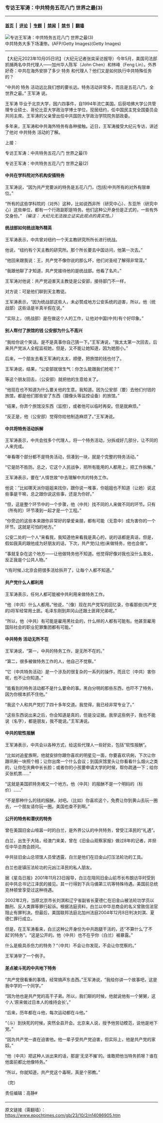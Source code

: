 ### 专访王军涛：中共特务五花八门 世界之最(3)

---

#### [首页](../../../..?n14086905) &nbsp;|&nbsp; [评论](../../../../../epoch-comment?n14086905) &nbsp;|&nbsp; [专题](../../../../../epoch-special?n14086905) &nbsp;|&nbsp; [禁闻](../../../../../epoch-news?n14086905) &nbsp;|&nbsp; [禁书](../../../../../books?n14086905) &nbsp;|&nbsp; [翻墙](https://github.com/gfw-breaker/nogfw/blob/master/README.md?n14086905)


<div><img alt="专访王军涛：中共特务五花八门 世界之最(3)" class="attachment-djy_600_400 size-djy_600_400 wp-post-image" src="https://i.epochtimes.com/assets/uploads/2020/12/1510050922211770-600x400.jpg"/>
<div class="caption">
 中共特务大多下场凄惨。(AFP/Getty Images)(Getty Images)
</div></div><hr/><div class="post_content" id="artbody" itemprop="articleBody">
 <!-- article content begin -->
 <p>
  【大纪元2023年10月05日讯】（大纪元记者张奕采访报导）今年5月，美国司法部抓捕两名中共代理人——加州华人陈军（John Chen）和林峰（Feng Lin）。外界好奇：中共在海外安排了多少
  <ok href="https://www.epochtimes.com/gb/tag/%E7%89%B9%E5%8A%A1.html">
   特务
  </ok>
  和代理人？他们又是如何执行中共特殊任务的？
 </p>
 <p>
  “中共的
  <ok href="https://www.epochtimes.com/gb/tag/%E7%89%B9%E5%8A%A1.html">
   特务
  </ok>
  活动远比我们想的要长远。特务活动非常多，而且是五花八门，全世界之最。”
  <ok href="https://www.epochtimes.com/gb/tag/%E7%8E%8B%E5%86%9B%E6%B6%9B.html">
   王军涛
  </ok>
  说。
 </p>
 <p>
  <ok href="https://www.epochtimes.com/gb/tag/%E7%8E%8B%E5%86%9B%E6%B6%9B.html">
   王军涛
  </ok>
  毕业于北京大学，因六四事件，自1994年流亡美国。后获哈佛大学公共管理专业硕士、哥伦比亚大学政治学博士学位，现居纽约，任中国民主党全国委员会共同主席。王军涛的父亲曾出任中共国防大学政治学院院务部政委。
 </p>
 <p>
  多年来，王军涛和中共海外特务有各种接触。近日，王军涛接受大纪元专访，讲述了他对
  <ok href="https://www.epochtimes.com/gb/tag/%E4%B8%AD%E5%85%B1%E7%89%B9%E5%8A%A1.html">
   中共特务
  </ok>
  活动的了解。
 </p>
 <p>
  上接：
 </p>
 <p>
  <ok href="https://www.epochtimes.com/gb/23/9/10/n14071026.htm">
   专访王军涛：中共特务五花八门 世界之最(1)
  </ok>
 </p>
 <p>
  <ok href="https://www.epochtimes.com/gb/23/10/2/n14086143.htm">
   专访王军涛：中共特务五花八门 世界之最(2)
  </ok>
 </p>
 <h4>
  中共在学科院对外机构安插特务
 </h4>
 <p>
  王军涛说，“因为共产党要派的特务是五花八门，(包括)中共所有的对外有限单位。”
 </p>
 <p>
  “所有的这些学科院的（对外）这种，比如说西非所（研究中心）、东亚所（研究中心）这些单位，都有一个行政副职是特务。他们这种公开身份是正式的，一些有外交身份。”
  <em>
   （编注： 大纪元无法独立证实此观点的真实性。）
  </em>
 </p>
 <h4>
  统战部如何统战海外精英
 </h4>
 <p>
  王军涛表示，中共曾对纽约一个天主教研究所所长进行统战。
 </p>
 <p>
  他说，“纽约有个天主教的研究所。那个所长要去中国访问，他第一次去。”
 </p>
 <p>
  “他回来跟我说：王，共产党不像你说的那么坏，他们对圣经了解得非常深。”
 </p>
 <p>
  “我跟他聊了才知道，共产党接待他的是统战部。他看了名片。”
 </p>
 <p>
  王军涛对他说：共产党迫害天主教徒是公安部，接待部门不一样，
 </p>
 <p>
  对方说：可是他们聊到天主教徒。
 </p>
 <p>
  王军涛表示，“因为统战部这些人，未必赞成地方公安系统的迫害，所以，他（统战部）这些话是半真半假在说。”
 </p>
 <p>
  “实际上，（统战部）是在做这个人的工作，让他对中国(中共)有个好印象。”
 </p>
 <h4>
  别人帮付了旅馆的钱 公安部为什么不高兴
 </h4>
 <p>
  “我给你说个笑话。是不是真事你自己猜一下。”王军涛说，“我太太第一次回去，后来共产党派人全程监视她，但是，又不能让她知道，因为她胆小。”
 </p>
 <p>
  后来，一个朋友去看王军涛的太太，顺便，把旅馆的钱也付了。
 </p>
 <p>
  王军涛说，结果，“公安部就很生气：你怎么能跟我们抢呢？”
 </p>
 <p>
  等这个朋友回去，（公安部）就把他的生意给关了。
 </p>
 <p>
  “他现在也不知道为什么要关他的生意。我知道。因为公安部（要）去他们付钱的旅馆，都是他们那些安了东西（摄像头等监控设备）的旅馆。”
 </p>
 <p>
  “结果，你弄个旅馆没东西（监控），或者他可以临时再安。但是就麻烦。”
 </p>
 <p>
  “反正是，他（公安部）觉得你给他制造麻烦了。”王军涛说。
 </p>
 <h4>
  中共将特务活动拆解
 </h4>
 <p>
  王军涛表示，中共会找多个代理人，将一个特务活动，分拆成好几部分，让不同的人来完成。
 </p>
 <p>
  “单看哪个部分都不是特务活动，但凑到一块，就是个完整的特务活动。”
 </p>
 <p>
  “它是防不胜防。总之，它这个人民战争，把所有能用的人都用上，把工作拆解。”
 </p>
 <p>
  王军涛表示，要在“人情世故”中去理解中共的特务工作。
 </p>
 <p>
  他说：“比如哪天派你姐姐来找你，跟你说一堆事，你姐姐也不知道（让她）说这些事是干嘛，总之跟你说这些事，还是为你好。”
 </p>
 <p>
  “但，这是整个环节中的一个步骤，他（中共）找不同的人来做不同的环节。只有（所有的）环节凑到一起才是一个工程。”
 </p>
 <p>
  “你旁边的这些本来跟你非常好的挚爱亲朋，都有可能（无意中）成为害你的一个环节。这就是可怕的地方。”
 </p>
 <p>
  公安二处的一个人“来看我，我知道他来看我是真心的，说的话都是真话，但是，假如我真的跟他成为好朋友的话，下次，共产党(让他)来做特务，他也会做”。
 </p>
 <p>
  “事就复杂在这个地方——让他做特务他不知道。他觉得好像对我也没什么害处，反正我是个公共人物。”
 </p>
 <p>
  “(有时候，)北京会把很多活给拆开了，让每个人都不知道。”
 </p>
 <h4>
  共产党什么人都利用
 </h4>
 <p>
  王军涛表示，任何人都可能被中共利用来做特务工作。
 </p>
 <p>
  “他（中共）什么人都用。”他说，“（像）现在共产党写的回忆录，你看那些(共产党的)将军经常用土匪。毛泽东刚到井冈山还跟土匪拜兄弟呢。”
 </p>
 <p>
  “所以，他（中共）有可能是雇用黑社会的，什么样的人都有可能有。他甚至雇用国际社会的职业犯罪集团都有可能。”
 </p>
 <h4>
  <ok href="https://www.epochtimes.com/gb/tag/%E4%B8%AD%E5%85%B1%E7%89%B9%E5%8A%A1.html">
   中共特务
  </ok>
  活动无所不在
 </h4>
 <p>
  王军涛说，“第一，中共的特务工作，是无所不在的。”
 </p>
 <p>
  “第二，很多被做特务工作的人，他自己不觉察。”
 </p>
 <p>
  “它（中共特务活动）是一个涉及的很复杂的一系列的操作，而且它（中共）害你呢，也不让你知道。”
 </p>
 <p>
  “能看到的特务活动都不是什么要命的事。黑白分明的那些东西，也吓不了特务，因为你根本抓不住他。”
 </p>
 <p>
  “我这个人和共产党打了四十多年交道。我觉得，我已经非常专业了。”
 </p>
 <p>
  “这些东西说出来之后，你会知道是真的，但是没证据。我举这些例子，我也不能说（名字），都是朋友，我不能说。”王军涛说。
 </p>
 <h4>
  中共的软性报酬
 </h4>
 <p>
  王军涛表示，中共会以各种方式，给这些代理人一些好处，包括“软性报酬”。
 </p>
 <p>
  “比如对追星族啊，他就安排你跟你喜欢的明星见一面，你要喜欢巩俐，下次让你跟巩俐一块照个相；让你出席一个什么会议；到国庆馆里头让你看看什么烟火之类的，让你在庆典中长长脸；或者你的小孩要申请大学的时候，帮你疏通一下；给你买张机票……”
 </p>
 <p>
  “这就是美国抓特务难又一个地方。他（中共）的报酬不是一个明码的（标价）……”
 </p>
 <p>
  “不是那种什么的钱的报酬，对吧。（比如）你喜欢这个，免费让你到黄山去玩一圈去，一个朋友请你玩一圈。美国也查不到啊。”
 </p>
 <h4>
  公开的特务和潜伏的特务
 </h4>
 <p>
  曾在美国旧金山喧嚣一时的白兰，是外界公认的中共特务，曾受江泽民的“礼遇”。
 </p>
 <p>
  白兰，出生于大陆，经澳门来美，曾在《旧金山观察家报》做过8年的记者，并担任中华总商会顾问。
 </p>
 <p>
  中共驻旧金山总领馆人员曾透露，白兰是他们在旧金山打压法轮功的工具。
 </p>
 <p>
  白兰也是镇压法轮功的元凶江泽民的私人朋友。
 </p>
 <p>
  据《星岛日报》2001年11月23日报导，白兰在陪同旧金山前市长布朗访华时受到前中共总书记江泽民的接见。其一行得到下兵马俑第三坑等特殊待遇。美国前总统克林顿曾享受过这种待遇。
 </p>
 <p>
  2002年2月，当原北京市长刘淇和辽宁省副省长夏德仁在旧金山被法轮功学员以酷刑、反人类罪等罪行起诉。根据法庭资料，白兰以中华总商会的名义曾致信法官阻止有罪判决。但最后，美国联邦法庭北加州法庭2004年12月8日判决刘淇、夏德仁罪行成立。
 </p>
 <p>
  但是，在王军涛看来，白兰这种公开身份为中共跑腿干活的，还“不算什么‘了不起’的特务”。“这是公开的。他（中共）也不在乎你（白兰）被暴露。”
 </p>
 <p>
  什么是极具杀伤力的特务？“（中共）不会让你发现，不会让你觉察的。”
 </p>
 <p>
  王军涛举了一个例子。
 </p>
 <h4>
  差点被斗死的中共地下特务
 </h4>
 <p>
  “共产党很看重的事情，经常搞声东击西。”王军涛说，“我给你讲一个故事吧，这是我中学的一个同学。”
 </p>
 <p>
  “因为他也是共产党的高干子弟。所以，我们聊的时候，他就说他有一个舅舅，这个人‘原来做过日本人的维持会长’。”
 </p>
 <p>
  “后来，历年都在斗他，每次运动都在斗他。”
 </p>
 <p>
  “（斗）到快死的时候，突然全县开会。北京来人说，授予他劳动模范，说他是地下党。”
 </p>
 <p>
  “因为共产党一直在迫害他。他一辈子受共产党迫害，但实际上，他是共产党的家奴。”
 </p>
 <p>
  “他（中共）把这种人派出来的话，那是‘无坚不摧’的。谁敢把他当特务抓呀？谁在他面前都比他像特务。”
 </p>
 <p>
  “所以，你就知道，共产党这个毒啊，真是个邪教。”
 </p>
 <p>
  （完）
 </p>
 <p>
  责任编辑：高静#
 </p>
 <h4>
 </h4>
 <p>
 </p>
 <!-- article content end -->
 <div id="below_article_ad">
 </div>
</div>


---

原文链接（需翻墙）：https://www.epochtimes.com/gb/23/10/2/n14086905.htm